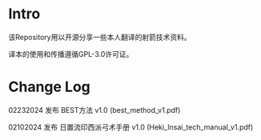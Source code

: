 # Intro

该Repository用以开源分享一些本人翻译的射箭技术资料。

译本的使用和传播遵循GPL-3.0许可证。

# Change Log

02232024 发布 BEST方法 v1.0 (best_method_v1.pdf)

02102024 发布 日置流印西派弓术手册 v1.0 (Heki_Insai_tech_manual_v1.pdf)
